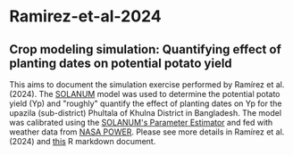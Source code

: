 # Ramirez-et-al-2024
## Crop modeling simulation: Quantifying effect of planting dates on potential potato yield
This aims to document the simulation exercise performed by Ramírez et al. (2024). The [SOLANUM](https://cipotato.org/site/inrm/home/downmod.htm) model was used to determine the potential potato yield (Yp) and "roughly" quantify the effect of planting dates on Yp for the upazila (sub-district) Phultala of Khulna District in Bangladesh. The model was calibrated using the [SOLANUM's Parameter Estimator](https://doi.org/10.1515/opag-2018-0019) and fed with weather data from [NASA POWER](https://cran.r-project.org/web/packages/nasapower/index.html). Please see more details in Ramírez et al. (2024) and [this](https://jninanya.github.io/Ramirez-et-al-2024/) R markdown document.
